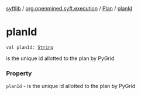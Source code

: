 [syftlib](../../index.md) / [org.openmined.syft.execution](../index.md) / [Plan](index.md) / [planId](./plan-id.md)

# planId

`val planId: `[`String`](https://kotlinlang.org/api/latest/jvm/stdlib/kotlin/-string/index.html)

is the unique id allotted to the plan by PyGrid

### Property

`planId` - is the unique id allotted to the plan by PyGrid